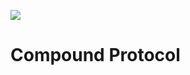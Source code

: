 [![](https://tokei.rs/b1/github.com/PillarDevelopment/compoundv2?category=lines)](https://github.com/PillarDevelopment/compoundv2)

Compound Protocol
=================
